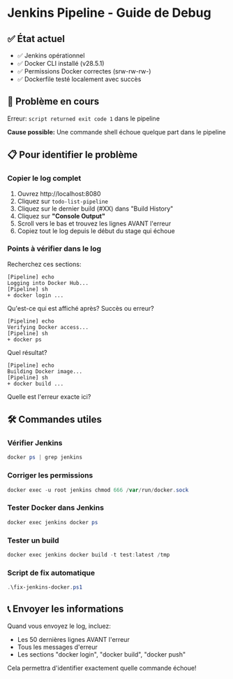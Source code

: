 # Jenkins Pipeline - Guide de Debug

## ✅ État actuel

- ✅ Jenkins opérationnel
- ✅ Docker CLI installé (v28.5.1)
- ✅ Permissions Docker correctes (srw-rw-rw-)
- ✅ Dockerfile testé localement avec succès

## 🔴 Problème en cours

Erreur: `script returned exit code 1` dans le pipeline

**Cause possible:** Une commande shell échoue quelque part dans le pipeline

## 📋 Pour identifier le problème

### Copier le log complet
1. Ouvrez http://localhost:8080
2. Cliquez sur `todo-list-pipeline`
3. Cliquez sur le dernier build (#XX) dans "Build History"
4. Cliquez sur **"Console Output"**
5. Scroll vers le bas et trouvez les lignes AVANT l'erreur
6. Copiez tout le log depuis le début du stage qui échoue

### Points à vérifier dans le log

Recherchez ces sections:

```
[Pipeline] echo
Logging into Docker Hub...
[Pipeline] sh
+ docker login ...
```

Qu'est-ce qui est affiché après? Succès ou erreur?

```
[Pipeline] echo
Verifying Docker access...
[Pipeline] sh
+ docker ps
```

Quel résultat?

```
[Pipeline] echo
Building Docker image...
[Pipeline] sh
+ docker build ...
```

Quelle est l'erreur exacte ici?

## 🛠️ Commandes utiles

### Vérifier Jenkins
```powershell
docker ps | grep jenkins
```

### Corriger les permissions
```powershell
docker exec -u root jenkins chmod 666 /var/run/docker.sock
```

### Tester Docker dans Jenkins
```powershell
docker exec jenkins docker ps
```

### Tester un build
```powershell
docker exec jenkins docker build -t test:latest /tmp
```

### Script de fix automatique
```powershell
.\fix-jenkins-docker.ps1
```

## 📞 Envoyer les informations

Quand vous envoyez le log, incluez:
- Les 50 dernières lignes AVANT l'erreur
- Tous les messages d'erreur
- Les sections "docker login", "docker build", "docker push"

Cela permettra d'identifier exactement quelle commande échoue!

